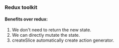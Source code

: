 ### Redux toolkit 

#### Benefits over redux:
1. We don't need to return the new state.
2. We can directly mutate the state.
3. createSlice automatically create action generator.
